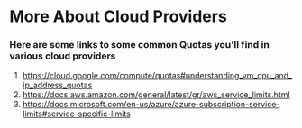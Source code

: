 More About Cloud Providers
==========================

### Here are some links to some common Quotas you’ll find in various cloud providers

1. https://cloud.google.com/compute/quotas#understanding_vm_cpu_and_ip_address_quotas
1. https://docs.aws.amazon.com/general/latest/gr/aws_service_limits.html
1. https://docs.microsoft.com/en-us/azure/azure-subscription-service-limits#service-specific-limits
